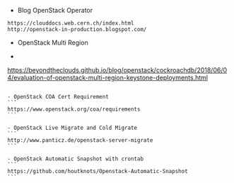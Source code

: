
- Blog OpenStack Operator

```
https://clouddocs.web.cern.ch/index.html
http://openstack-in-production.blogspot.com/

```

- OpenStack Multi Region 
- ```
https://beyondtheclouds.github.io/blog/openstack/cockroachdb/2018/06/04/evaluation-of-openstack-multi-region-keystone-deployments.html
``````

- OpenStack COA Cert Requirement
```
https://www.openstack.org/coa/requirements
```

- OpenStack Live Migrate and Cold Migrate
```
http://www.panticz.de/openstack-server-migrate
```

- OpenStack Automatic Snapshot with crontab
```
https://github.com/houtknots/Openstack-Automatic-Snapshot
```